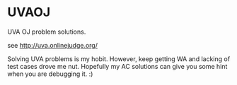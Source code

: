UVAOJ
=====

UVA OJ problem solutions.

see http://uva.onlinejudge.org/

Solving UVA problems is my hobit. However, keep getting WA and lacking of test cases drove me nut.
Hopefully my AC solutions can give you some hint when you are debugging it. :)
